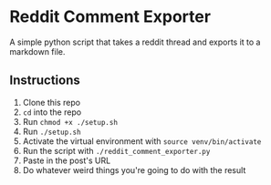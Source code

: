 # Reddit Comment Exporter

A simple python script that takes a reddit thread and exports it to a markdown
file.

## Instructions

1. Clone this repo
2. `cd` into the repo
3. Run `chmod +x ./setup.sh`
4. Run `./setup.sh`
5. Activate the virtual environment with `source venv/bin/activate`
6. Run the script with `./reddit_comment_exporter.py`
7. Paste in the post's URL
8. Do whatever weird things you're going to do with the result
